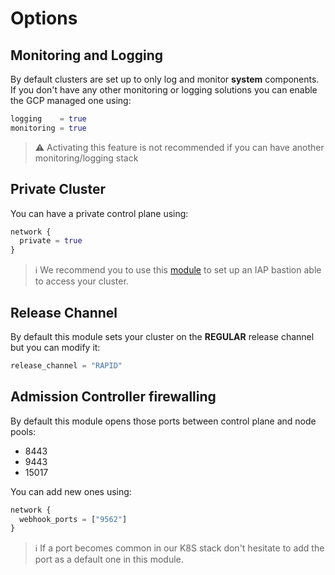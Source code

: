 # Options

## Monitoring and Logging

By default clusters are set up to only log and monitor **system** components. If you don't have any other monitoring or logging solutions you can enable the GCP managed one using:

```terraform
logging    = true
monitoring = true
```

> :warning: Activating this feature is not recommended if you can have another monitoring/logging stack

## Private Cluster

You can have a private control plane using:

```terraform
network {
  private = true
}
```

> :information_source: We recommend you to use this [module](https://library.padok.cloud/catalog/default/component/terraform-google-bastion) to set up an IAP bastion able to access your cluster.

## Release Channel

By default this module sets your cluster on the **REGULAR** release channel but you can modify it:

```terraform
release_channel = "RAPID"
```

## Admission Controller firewalling

By default this module opens those ports between control plane and node pools:

- 8443
- 9443
- 15017

You can add new ones using:

```terraform
network {
  webhook_ports = ["9562"]
}
```

> :information_source: If a port becomes common in our K8S stack don't hesitate to add the port as a default one in this module.
